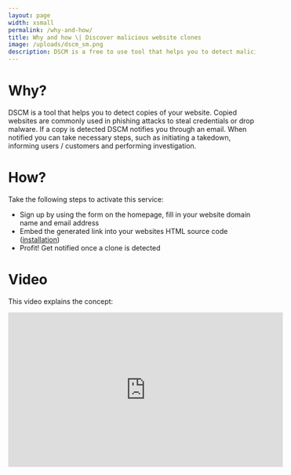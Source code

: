 ```yaml
---
layout: page
width: xsmall
permalink: /why-and-how/
title: Why and how \| Discover malicious website clones
image: /uploads/dscm_sm.png
description: DSCM is a free to use tool that helps you to detect malicious clones of your website. You need to fill in your website's domain name and email address to start detecting clones of your website.
---
```


# Why?

DSCM is a tool that helps you to detect copies of your website. Copied websites are commonly used in phishing attacks to steal credentials or drop malware. If a copy is detected DSCM notifies you through an email.
When notified you can take necessary steps, such as initiating a takedown, informing users / customers and performing investigation.

# How?

Take the following steps to activate this service:
- Sign up by using the form on the homepage, fill in your website domain name and email address
- Embed the generated link into your websites HTML source code (<a href="/installation">installation</a>)
- Profit! Get notified once a clone is detected

# Video

This video explains the concept:
<center><iframe width="560" height="315" src="https://www.youtube.com/embed/Vn6cuEaXwYw" title="YouTube video player" frameborder="0" allow="accelerometer; autoplay; clipboard-write; encrypted-media; gyroscope; picture-in-picture" allowfullscreen></iframe></center>

